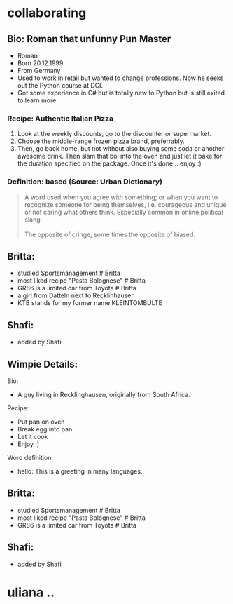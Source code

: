 # collaborating

## Bio: Roman that unfunny Pun Master
- Roman
- Born 20.12.1999
- From Germany
- Used to work in retail but wanted to change professions. Now he seeks out the Python course at DCI.
- Got some experience in C# but is totally new to Python but is still exited to learn more.

### Recipe: Authentic Italian Pizza
1. Look at the weekly discounts, go to the discounter or supermarket. 
2. Choose the middle-range frozen pizza brand, preferrably.
3. Then, go back home, but not without also buying some soda or another awesome drink. Then slam that boi into the oven and just let it bake for the duration specified on the package. Once it's done... enjoy :)

### Definition: based (Source: Urban Dictionary)
> A word used when you agree with something; or when you want to recognize someone for being themselves, i.e. courageous and unique or not caring what others think. Especially common in online political slang.<br><br>The opposite of cringe, some times the opposite of biased.

## Britta:
- studied Sportsmanagement #  Britta
- most liked recipe "Pasta Bolognese" # Britta
- GR86 is a limited car from Toyota # Britta
- a girl from Datteln next to Recklinhausen
- KTB stands for my former name KLEINTOMBULTE


## Shafi:
- added by Shafi

## Wimpie Details:


Bio:
- A guy living in Recklinghausen, originally from South Africa.

Recipe:
- Put pan on oven
- Break egg into pan
- Let it cook
- Enjoy :)

Word definition:
- hello: This is a greeting in many languages.

## Britta:
- studied Sportsmanagement #  Britta
- most liked recipe "Pasta Bolognese" # Britta
- GR86 is a limited car from Toyota # Britta

## Shafi:
- added by Shafi



# uliana ..
